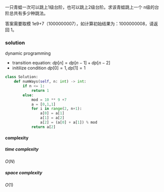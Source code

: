 一只青蛙一次可以跳上1级台阶，也可以跳上2级台阶。求该青蛙跳上一个 n级的台阶总共有多少种跳法。

答案需要取模 1e9+7（1000000007），如计算初始结果为：1000000008，请返回 1。

### solution
dynamic programming
- transition equation: $dp[n] = dp[n-1] + dp[n-2]$
- initilize condition $dp[0] = 1, dp[1] =1$

```python
class Solution:
    def numWays(self, n: int) -> int:
        if n <= 1:
            return 1
        else:
            mod = 10 ** 9 +7
            a = [0,1,1]
            for i in range(2, n+1):
                a[0] = a[1]
                a[1] = a[2]
                a[2] = (a[0] + a[1]) % mod
            return a[2]
```

#### complexity
##### time complexity
$O(N)$
##### space complexity
$O(1)$